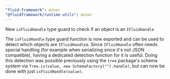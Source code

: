 ```yaml
---
"fluid-framework": minor
"@fluidframework/runtime-utils": minor
---
```


New `isFluidHandle` type guard to check if an object is an `IFluidHandle`

The `isFluidHandle` type guard function is now exported and can be used to detect which objects are `IFluidHandle`s.
Since `IFluidHandle` often needs special handling (for example when serializing since it's not JSON compatible),
having a dedicated detection function for it is useful.
Doing this detection was possible previously using the `tree` package's schema system via `Tree.is(value, new SchemaFactory("").handle)`,
but can now be done with just `isFluidHandle(value)`.
